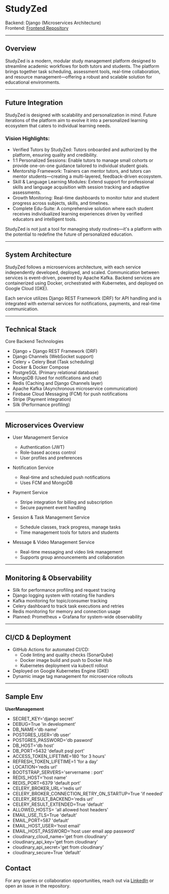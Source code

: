 # StudyZed

Backend: Django (Microservices Architecture)  
Frontend: [Frontend Repository](https://github.com/MrLionByte/Frontend---StudyZed-/)

---

## Overview

StudyZed is a modern, modular study management platform designed to streamline academic workflows for both tutors and students. The platform brings together task scheduling, assessment tools, real-time collaboration, and resource management—offering a robust and scalable solution for educational environments.

---

## Future Integration

StudyZed is designed with scalability and personalization in mind. Future iterations of the platform aim to evolve it into a personalized learning ecosystem that caters to individual learning needs.

### Vision Highlights:
- Verified Tutors by StudyZed: Tutors onboarded and authorized by the platform, ensuring quality and credibility.
- 1:1 Personalized Sessions: Enable tutors to manage small cohorts or provide one-on-one guidance tailored to individual student goals.
- Mentorship Framework: Trainers can mentor tutors, and tutors can mentor students—creating a multi-layered, feedback-driven ecosystem.
- Skill & Language Learning Modules: Extend support for professional skills and language acquisition with session tracking and adaptive assessments.
- Growth Monitoring: Real-time dashboards to monitor tutor and student progress across subjects, skills, and timelines.
- Complete Edu-Suite: A comprehensive solution where each student receives individualized learning experiences driven by verified educators and intelligent tools.

StudyZed is not just a tool for managing study routines—it's a platform with the potential to redefine the future of personalized education.

---

## System Architecture

StudyZed follows a microservices architecture, with each service independently developed, deployed, and scaled. Communication between services is event-driven, powered by Apache Kafka. Backend services are containerized using Docker, orchestrated with Kubernetes, and deployed on Google Cloud (GKE).

Each service utilizes Django REST Framework (DRF) for API handling and is integrated with external services for notifications, payments, and real-time communication.

---

## Technical Stack

Core Backend Technologies
- Django + Django REST Framework (DRF)
- Django Channels (WebSocket support)
- Celery + Celery Beat (Task scheduling)
- Docker & Docker Compose
- PostgreSQL (Primary relational database)
- MongoDB (Used for notifications and chat)
- Redis (Caching and Django Channels layer)
- Apache Kafka (Asynchronous microservice communication)
- Firebase Cloud Messaging (FCM) for push notifications
- Stripe (Payment integration)
- Silk (Performance profiling)

---

## Microservices Overview

- User Management Service
  - Authentication (JWT)
  - Role-based access control
  - User profiles and preferences

- Notification Service
  - Real-time and scheduled push notifications
  - Uses FCM and MongoDB

- Payment Service
  - Stripe integration for billing and subscription
  - Secure payment event handling

- Session & Task Management Service
  - Schedule classes, track progress, manage tasks
  - Time management tools for tutors and students

- Message & Video Management Service
  - Real-time messaging and video link management
  - Supports group announcements and collaboration

---

## Monitoring & Observability

- Silk for performance profiling and request tracing
- Django logging system with rotating file handlers
- Kafka monitoring for topic/consumer tracking
- Celery dashboard to track task executions and retries
- Redis monitoring for memory and connection usage
- Planned: Prometheus + Grafana for system-wide observability

---

## CI/CD & Deployment

- GitHub Actions for automated CI/CD:
  - Code linting and quality checks (SonarQube)
  - Docker image build and push to Docker Hub
  - Kubernetes deployment via kubectl rollout
- Deployed on Google Kubernetes Engine (GKE)
- Dynamic image tag management for microservice rollouts

---

## Sample Env
**UserManagement**
- SECRET_KEY='django secret'
- DEBUG=True 'in development'
- DB_NAME='db name'
- POSTGRES_USER='db user'
- POSTGRES_PASSWORD='db pasword'
- DB_HOST='db host'
- DB_PORT=5432 'default psql port'
- ACCESS_TOKEN_LIFETIME=180 'for 3 hours'
- REFRESH_TOKEN_LIFETIME=1 'for a day'
- LOCATION='redis url'
- BOOTSTRAP_SERVERS='servername : port'
- REDIS_HOST='host name'
- REDIS_PORT=6379 'default port'
- CELERY_BROKER_URL='redis url'
- CELERY_BROKER_CONNECTION_RETRY_ON_STARTUP=True 'if needed'
- CELERY_RESULT_BACKEND='redis url'
- CELERY_RESULT_EXTENDED=True 'default'
- ALLOWED_HOSTS= 'all allowed host headers' 
- EMAIL_USE_TLS=True 'default'
- EMAIL_PORT=587 'default'
- EMAIL_HOST_USER='host email'
- EMAIL_HOST_PASSWORD='host user email app password'
- cloudinary_cloud_name='get from cloudinary'
- cloudinary_api_key='get from cloudinary'
- cloudinary_api_secret='get from cloudinary'
- cloudinary_secure=True 'default'

## Contact

For any queries or collaboration opportunities, reach out via [LinkedIn](www.linkedin.com/in/farhan-mahmood-n) or open an issue in the repository.
